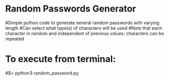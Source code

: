 # Random Passwords Generator
#Simple python code to generate several random passwords with varying length
#Can select what type(s) of characters will be used
#Note that each character in random and independent of previous values: characters can be repeated

# To execute from terminal:
#$> python3 random_password.py
